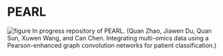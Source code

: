 # PEARL
![figure](https://github.com/user-attachments/assets/87c5a0ab-fbfa-493a-a78a-cf0316f55435)
In progress repository of PEARL. (Quan Zhao, Jiawen Du, Quan Sun, Xuwen Wang, and Can Chen. Integrating multi-omics data using a Pearson-enhanced graph convolution networks for patient classification.)
